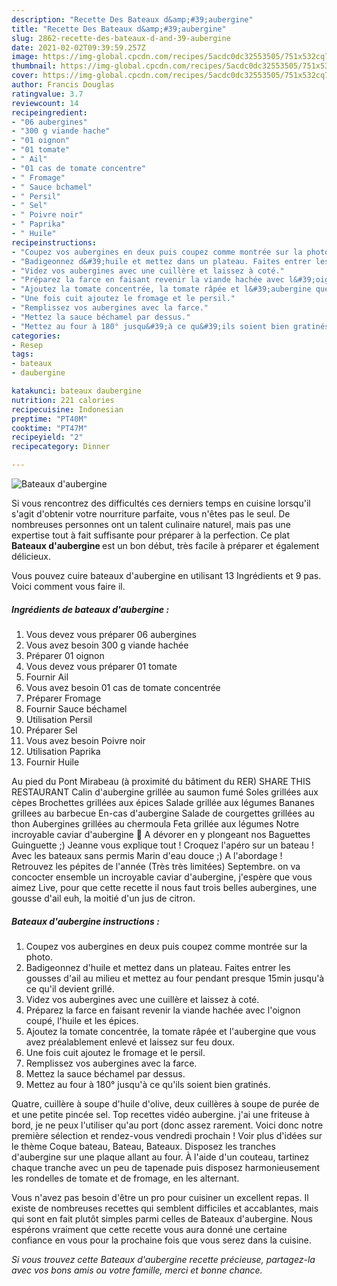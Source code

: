```yaml
---
description: "Recette Des Bateaux d&amp;#39;aubergine"
title: "Recette Des Bateaux d&amp;#39;aubergine"
slug: 2862-recette-des-bateaux-d-and-39-aubergine
date: 2021-02-02T09:39:59.257Z
image: https://img-global.cpcdn.com/recipes/5acdc0dc32553505/751x532cq70/bateaux-daubergine-photo-principale-de-la-recette.jpg
thumbnail: https://img-global.cpcdn.com/recipes/5acdc0dc32553505/751x532cq70/bateaux-daubergine-photo-principale-de-la-recette.jpg
cover: https://img-global.cpcdn.com/recipes/5acdc0dc32553505/751x532cq70/bateaux-daubergine-photo-principale-de-la-recette.jpg
author: Francis Douglas
ratingvalue: 3.7
reviewcount: 14
recipeingredient:
- "06 aubergines"
- "300 g viande hache"
- "01 oignon"
- "01 tomate"
- " Ail"
- "01 cas de tomate concentre"
- " Fromage"
- " Sauce bchamel"
- " Persil"
- " Sel"
- " Poivre noir"
- " Paprika"
- " Huile"
recipeinstructions:
- "Coupez vos aubergines en deux puis coupez comme montrée sur la photo."
- "Badigeonnez d&#39;huile et mettez dans un plateau. Faites entrer les gousses d&#39;ail au milieu et mettez au four pendant presque 15min jusqu&#39;à ce qu&#39;il devient grillé."
- "Videz vos aubergines avec une cuillère et laissez à coté."
- "Préparez la farce en faisant revenir la viande hachée avec l&#39;oignon coupé, l&#39;huile et les épices."
- "Ajoutez la tomate concentrée, la tomate râpée et l&#39;aubergine que vous avez préalablement enlevé et laissez sur feu doux."
- "Une fois cuit ajoutez le fromage et le persil."
- "Remplissez vos aubergines avec la farce."
- "Mettez la sauce béchamel par dessus."
- "Mettez au four à 180° jusqu&#39;à ce qu&#39;ils soient bien gratinés."
categories:
- Resep
tags:
- bateaux
- daubergine

katakunci: bateaux daubergine 
nutrition: 221 calories
recipecuisine: Indonesian
preptime: "PT40M"
cooktime: "PT47M"
recipeyield: "2"
recipecategory: Dinner

---
```



![Bateaux d&#39;aubergine](https://img-global.cpcdn.com/recipes/5acdc0dc32553505/751x532cq70/bateaux-daubergine-photo-principale-de-la-recette.jpg)

Si vous rencontrez des difficultés ces derniers temps en cuisine lorsqu'il s'agit d'obtenir votre nourriture parfaite, vous n'êtes pas le seul. De nombreuses personnes ont un talent culinaire naturel, mais pas une expertise tout à fait suffisante pour préparer à la perfection. Ce plat <strong> Bateaux d&#39;aubergine </strong> est un bon début, très facile à préparer et également délicieux.

<!--inarticleads1-->

Vous pouvez cuire bateaux d&#39;aubergine en utilisant 13 Ingrédients et 9 pas. Voici comment vous faire il.

##### Ingrédients de bateaux d&#39;aubergine :

1. Vous devez vous préparer 06 aubergines
1. Vous avez besoin 300 g viande hachée
1. Préparer 01 oignon
1. Vous devez vous préparer 01 tomate
1. Fournir  Ail
1. Vous avez besoin 01 cas de tomate concentrée
1. Préparer  Fromage
1. Fournir  Sauce béchamel
1. Utilisation  Persil
1. Préparer  Sel
1. Vous avez besoin  Poivre noir
1. Utilisation  Paprika
1. Fournir  Huile


Au pied du Pont Mirabeau (à proximité du bâtiment du RER) SHARE THIS RESTAURANT Calin d&#39;aubergine grillée au saumon fumé Soles grillées aux cèpes Brochettes grillées aux épices Salade grillée aux légumes Bananes grillees au barbecue En-cas d&#39;aubergine Salade de courgettes grillées au thon Aubergines grillées au chermoula Feta grillée aux légumes Notre incroyable caviar d&#39;aubergine 🍆 A dévorer en y plongeant nos Baguettes Guinguette ;) Jeanne vous explique tout ! Croquez l&#39;apéro sur un bateau ! Avec les bateaux sans permis Marin d&#39;eau douce ;) A l&#39;abordage ! Retrouvez les pépites de l&#39;année (Très très limitées) Septembre. on va concocter ensemble un incroyable caviar d&#39;aubergine, j&#39;espère que vous aimez Live, pour que cette recette il nous faut trois belles aubergines, une gousse d&#39;ail euh, la moitié d&#39;un jus de citron. 

<!--inarticleads2-->

##### Bateaux d&#39;aubergine instructions :

1. Coupez vos aubergines en deux puis coupez comme montrée sur la photo.
1. Badigeonnez d&#39;huile et mettez dans un plateau. Faites entrer les gousses d&#39;ail au milieu et mettez au four pendant presque 15min jusqu&#39;à ce qu&#39;il devient grillé.
1. Videz vos aubergines avec une cuillère et laissez à coté.
1. Préparez la farce en faisant revenir la viande hachée avec l&#39;oignon coupé, l&#39;huile et les épices.
1. Ajoutez la tomate concentrée, la tomate râpée et l&#39;aubergine que vous avez préalablement enlevé et laissez sur feu doux.
1. Une fois cuit ajoutez le fromage et le persil.
1. Remplissez vos aubergines avec la farce.
1. Mettez la sauce béchamel par dessus.
1. Mettez au four à 180° jusqu&#39;à ce qu&#39;ils soient bien gratinés.


Quatre, cuillère à soupe d&#39;huile d&#39;olive, deux cuillères à soupe de purée de et une petite pincée sel. Top recettes vidéo aubergine. j&#39;ai une friteuse à bord, je ne peux l&#39;utiliser qu&#39;au port (donc assez rarement. Voici donc notre première sélection et rendez-vous vendredi prochain ! Voir plus d&#39;idées sur le thème Coque bateau, Bateau, Bateaux. Disposez les tranches d&#39;aubergine sur une plaque allant au four. À l&#39;aide d&#39;un couteau, tartinez chaque tranche avec un peu de tapenade puis disposez harmonieusement les rondelles de tomate et de fromage, en les alternant. 

<!--inarticleads1-->

<p>
Vous n'avez pas besoin d'être un pro pour cuisiner un excellent repas. Il existe de nombreuses recettes qui semblent difficiles et accablantes, mais qui sont en fait plutôt simples parmi celles de Bateaux d&#39;aubergine. Nous espérons vraiment que cette recette vous aura donné une certaine confiance en vous pour la prochaine fois que vous serez dans la cuisine.
</p>

<p>
<i>Si vous trouvez cette Bateaux d&#39;aubergine recette précieuse, partagez-la avec vos bons amis ou votre famille, merci et bonne chance.</i>
</p>
